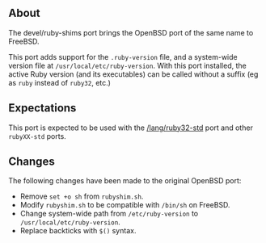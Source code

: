 ## About

The devel/ruby-shims port brings the OpenBSD port of the same name
to FreeBSD.

This port adds support for the `.ruby-version` file,
and a system-wide version file at `/usr/local/etc/ruby-version`.
With this port installed, the active Ruby version (and its executables)
can be called without a suffix (eg as `ruby` instead of `ruby32`, etc.)

## Expectations

This port is expected to be used with the
[/lang/ruby32-std](https://github.com/0x1eef/tree/main/FreeBSD/lang/ruby32-std)
port and other `rubyXX-std` ports.

## Changes

The following changes have been made to the original OpenBSD port:

* Remove `set +o sh` from `rubyshim.sh`.
* Modify `rubyshim.sh` to be compatible with `/bin/sh` on FreeBSD.
* Change system-wide path from `/etc/ruby-version` to `/usr/local/etc/ruby-version`.
* Replace backticks with `$()` syntax.
